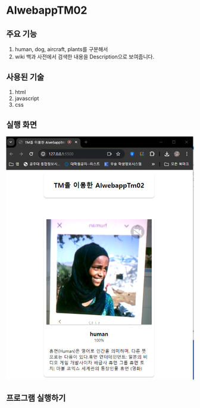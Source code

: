 # AIwebappTM02 
## 주요 기능
  1. human, dog, aircraft, plants를 구분해서
  2. wiki 백과 사전에서 검색한 내용을 Description으로 보여줍니다.
## 사용된 기술
  1. html
  2. javascript
  3. css
## 실행 화면 
![실행화면](https://github.com/Emmett6401/AIwebappTM02/blob/main/res/cap1.PNG)

## 프로그램 실행하기 

